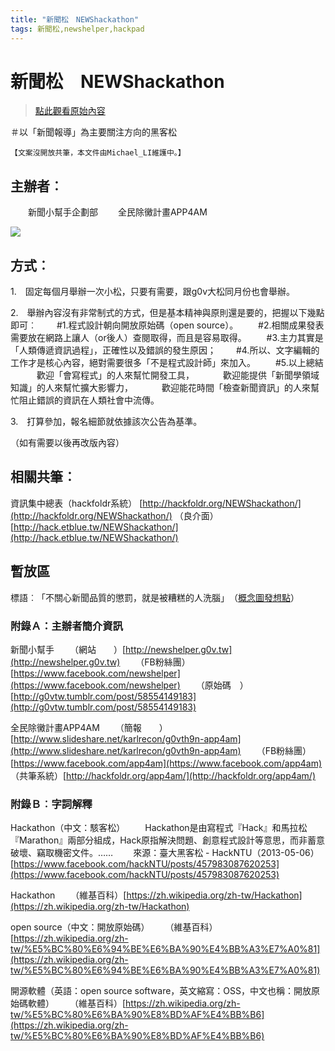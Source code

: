 ```yaml
---
title: "新聞松　NEWShackathon"
tags: 新聞松,newshelper,hackpad
---
```


# 新聞松　NEWShackathon

> [點此觀看原始內容](https://g0v.hackpad.tw/ZciE63K1hOa)

＃以「新聞報導」為主要關注方向的黑客松
```
【文案沒開放共筆，本文件由Michael_LI維護中。】

```
## 主辦者︰

　　新聞小幫手企劃部
　　全民除黴計畫APP4AM

![](https://g0vhackmd.blob.core.windows.net/g0v-hackmd-images/upload_031152506f54aca68a40aa3c1db8a78d)

## 方式︰

1.　固定每個月舉辦一次小松，只要有需要，跟g0v大松同月份也會舉辦。

2.　舉辦內容沒有非常制式的方式，但是基本精神與原則還是要的，把握以下幾點即可︰
　　#1.程式設計朝向開放原始碼（open source）。
　　#2.相關成果發表需要放在網路上讓人（or後人）查閱取得，而且是容易取得。
　　#3.主力其實是「人類傳遞資訊過程」，正確性以及錯誤的發生原因；
　　#4.所以、文字編輯的工作才是核心內容，絕對需要很多「不是程式設計師」來加入。
　　#5.以上總結
　　　歡迎「會寫程式」的人來幫忙開發工具，
　　　歡迎能提供「新聞學領域知識」的人來幫忙擴大影響力，
　　　歡迎能花時間「檢查新聞資訊」的人來幫忙阻止錯誤的資訊在人類社會中流傳。

3.　打算參加，報名細節就依據該次公告為基準。

（如有需要以後再改版內容）


## 相關共筆︰

資訊集中總表（hackfoldr系統）
[http://hackfoldr.org/NEWShackathon/](http://hackfoldr.org/NEWShackathon/)
（良介面）
[http://hack.etblue.tw/NEWShackathon/](http://hack.etblue.tw/NEWShackathon/)


## 暫放區

標語︰「不關心新聞品質的懲罰，就是被糟糕的人洗腦」　（[概念圖發想點](https://www.facebook.com/WatchOutTW/photos/a.276078935883660.1073741828.240170506141170/325389450952608/?type=1&theater)）


### 附錄Ａ：主辦者簡介資訊

新聞小幫手
　　（網站　　）[http://newshelper.g0v.tw](http://newshelper.g0v.tw)
　　（FB粉絲團）[https://www.facebook.com/newshelper](https://www.facebook.com/newshelper)
　　（原始碼　）[http://g0vtw.tumblr.com/post/58554149183](http://g0vtw.tumblr.com/post/58554149183)

全民除黴計畫APP4AM
　　（簡報　　）[http://www.slideshare.net/karlrecon/g0vth9n-app4am](http://www.slideshare.net/karlrecon/g0vth9n-app4am)
　　（FB粉絲團）[https://www.facebook.com/app4am](https://www.facebook.com/app4am)
　　（共筆系統）[http://hackfoldr.org/app4am/](http://hackfoldr.org/app4am/)


### 附錄Ｂ︰字詞解釋

Hackathon（中文：駭客松）
　　Hackathon是由寫程式『Hack』和馬拉松『Marathon』兩部分組成，Hack原指解決問題、創意程式設計等意思，而非蓄意破壞、竊取機密文件。……
　　來源：臺大黑客松 \- HackNTU（2013-05-06）
[https://www.facebook.com/hackNTU/posts/457983087620253](https://www.facebook.com/hackNTU/posts/457983087620253)

Hackathon
　　（維基百科）[https://zh.wikipedia.org/zh-tw/Hackathon](https://zh.wikipedia.org/zh-tw/Hackathon)

open source（中文：開放原始碼）
　　（維基百科）[https://zh.wikipedia.org/zh-tw/%E5%BC%80%E6%94%BE%E6%BA%90%E4%BB%A3%E7%A0%81](https://zh.wikipedia.org/zh-tw/%E5%BC%80%E6%94%BE%E6%BA%90%E4%BB%A3%E7%A0%81)

開源軟體（英語：open source software，英文縮寫：OSS，中文也稱：開放原始碼軟體）
　　（維基百科）[https://zh.wikipedia.org/zh-tw/%E5%BC%80%E6%BA%90%E8%BD%AF%E4%BB%B6](https://zh.wikipedia.org/zh-tw/%E5%BC%80%E6%BA%90%E8%BD%AF%E4%BB%B6)


